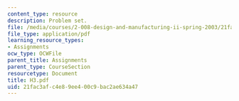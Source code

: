 ```yaml
---
content_type: resource
description: Problem set.
file: /media/courses/2-008-design-and-manufacturing-ii-spring-2003/21fac3afc4e89ee400c9bac2ae634a47_H3.pdf
file_type: application/pdf
learning_resource_types:
- Assignments
ocw_type: OCWFile
parent_title: Assignments
parent_type: CourseSection
resourcetype: Document
title: H3.pdf
uid: 21fac3af-c4e8-9ee4-00c9-bac2ae634a47
---
```

